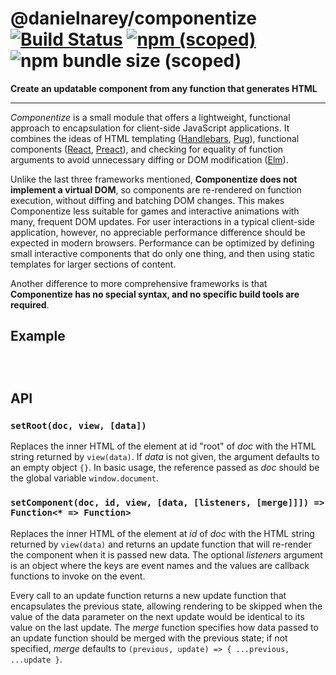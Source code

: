 # @danielnarey/componentize [![Build Status](https://travis-ci.com/danielnarey/componentize.svg?branch=master)](https://travis-ci.com/danielnarey/componentize) [![npm (scoped)](https://img.shields.io/npm/v/@danielnarey/componentize)](https://www.npmjs.com/package/@danielnarey/componentize) ![npm bundle size (scoped)](https://img.shields.io/bundlephobia/min/@danielnarey/componentize)

**Create an updatable component from any function that generates HTML**

---

*Componentize* is a small module that offers a lightweight, functional approach to encapsulation for client-side JavaScript applications. It combines the ideas of HTML templating ([Handlebars](https://www.npmjs.com/package/handlebars), [Pug](https://www.npmjs.com/package/pug)), functional components ([React](https://reactjs.org/), [Preact](https://preactjs.com/)), and checking for equality of function arguments to avoid unnecessary diffing or DOM modification ([Elm](https://elm-lang.org/news/blazing-fast-html)). 

Unlike the last three frameworks mentioned, **Componentize does not implement a virtual DOM**, so components are re-rendered on function execution, without diffing and batching DOM changes. This makes Componentize less suitable for games and interactive animations with many, frequent DOM updates. For user interactions in a typical client-side application, however, no appreciable performance difference should be expected in modern browsers. Performance can be optimized by defining small interactive components that do only one thing, and then using static templates for larger sections of content.

Another difference to more comprehensive frameworks is that **Componentize has no special syntax, and no specific build tools are required**.


## Example




```js




```


## API

### `setRoot(doc, view, [data])`

Replaces the inner HTML of the element at id "root" of *doc* with the HTML string returned by `view(data)`. If *data* is not given, the argument defaults to an empty object `{}`. In basic usage, the reference passed as *doc* should be the global variable `window.document`.

### `setComponent(doc, id, view, [data, [listeners, [merge]]]) => Function<* => Function>`

Replaces the inner HTML of the element at *id* of *doc* with the HTML string returned by `view(data)` and returns an update function that will re-render the component when it is passed new data. The optional *listeners* argument is an object where the keys are event names and the values are callback functions to invoke on the event.

Every call to an update function returns a new update function that encapsulates the previous state, allowing rendering to be skipped when the value of the data parameter on the next update would be identical to its value on the last update. The *merge* function specifies how data passed to an update function should be merged with the previous state; if not specified, *merge* defaults to `(previous, update) => { ...previous, ...update }`.
